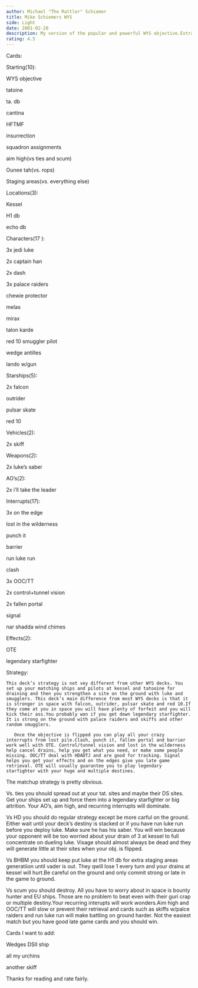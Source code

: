 ```yaml
---
author: Michael "The Rattler" Schiemer
title: Mike Schiemers WYS
side: Light
date: 2001-02-20
description: My version of the popular and powerful WYS objective.Extra power in space and decent ground power. Fun interrupts to play from lost pile.
rating: 4.5
---
```

Cards: 

Starting(10):

WYS objective
tatoine
ta. db
cantina
HFTMF
insurrection
squadron assignments
aim high(vs ties and scum)
Ounee tah(vs. rops)
Staging areas(vs. everything else)

Locations(3):

Kessel
H1 db
echo db

Characters(17 ):
3x jedi luke
2x captain han
2x dash
3x palace raiders
chewie protector
melas
mirax
talon karde
red 10 smuggler pilot
wedge antilles
lando w/gun

Starships(5):
2x falcon 
outrider
pulsar skate
red 10

Vehicles(2):
2x skiff

Weapons(2):
2x luke’s saber

AO’s(2):
2x i’ll take the leader

Interrupts(17):
3x on the edge
lost in the wilderness
punch it
barrier
run luke run
clash
3x OOC/TT
2x control+tunnel vision
2x fallen portal
signal
nar shadda wind chimes

Effects(2):
OTE
legendary starfighter











Strategy: 

    This deck’s strategy is not vey different from other WYS decks. You set up your matching ships and pilots at kessel and tatooine for draining and then you strengthen a site on the ground with luke and smugglers. This deck’s main difference from most WYS decks is that it is stronger in space with falcon, outrider, pulsar skate and red 10.If they come at you in space you will have plenty of forfeit and you will kick their ass.You probably won if you get down legendary starfighter. It is strong on the ground with palace raiders and skiffs and other random smugglers. 
       Once the objective is flipped you can play all your crazy interrupts from lost pile.Clash, punch it, fallen portal and barrier work well with OTE. Control/tunnel vision and lost in the wilderness help cancel drains, help you get what you need, or make some people missing. OOC/TT deal with HDADTJ and are good for tracking. Signal helps you get your effects and on the edges give you late game retrieval. OTE will usually guarantee you to play legendary starfighter with your huge and multiple destines.

   The matchup strategy is pretty obvious. 

Vs. ties you should spread out at your tat. sites and maybe their DS sites. Get your ships set up and force them into a legendary starfighter or big attrition. Your AO’s, aim high, and recurring interrupts will dominate. 

Vs HD you should do regular strategy except be more carful on the ground. Either wait until your deck’s destiny is stacked or if you have run luke run before you deploy luke. Make sure he has his saber. You will win because your opponent will be too worried about your drain of 3 at kessel to full concentrate on dueling luke. Visage should almost always be dead and they will generate little at their sites when your obj. is flipped.

Vs BHBM you should keep  put luke at the H1 db for extra staging areas generatiion until vader is out. They qwill lose 1 every turn and your drains at kessel will hurt.Be careful on the ground and only commit strong or late in the game to ground. 

Vs scum you should destroy. All you have to worry about in space is bounty hunter and EU ships. Those are no problem to beat even with their guri crap or multiple destiny.Your recurring interupts will work wonders.Aim high and OOC/TT will slow or prevent their retrieval and cards such as skiffs w/palce raiders and run luke run will make battling on ground harder. Not the easiest match but you have good late game cards and you should win.

Cards I want to add:
Wedges DSII ship
all my urchins
another skiff

Thanks for reading and rate fairly.  